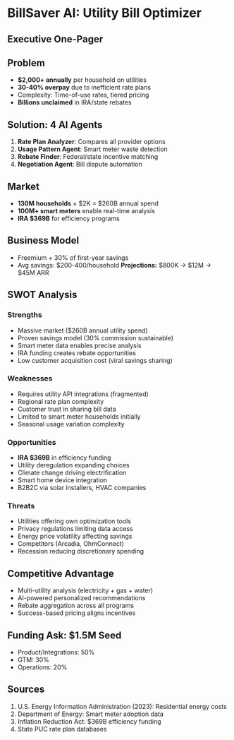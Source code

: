# BillSaver AI: Utility Bill Optimizer
## Executive One-Pager

## Problem
- **$2,000+ annually** per household on utilities
- **30-40% overpay** due to inefficient rate plans
- Complexity: Time-of-use rates, tiered pricing
- **Billions unclaimed** in IRA/state rebates

## Solution: 4 AI Agents
1. **Rate Plan Analyzer**: Compares all provider options
2. **Usage Pattern Agent**: Smart meter waste detection
3. **Rebate Finder**: Federal/state incentive matching
4. **Negotiation Agent**: Bill dispute automation

## Market
- **130M households** × $2K = $260B annual spend
- **100M+ smart meters** enable real-time analysis
- **IRA $369B** for efficiency programs

## Business Model
- Freemium + 30% of first-year savings
- Avg savings: $200-400/household
**Projections:** $800K → $12M → $45M ARR

## SWOT Analysis

### Strengths
- Massive market ($260B annual utility spend)
- Proven savings model (30% commission sustainable)
- Smart meter data enables precise analysis
- IRA funding creates rebate opportunities
- Low customer acquisition cost (viral savings sharing)

### Weaknesses
- Requires utility API integrations (fragmented)
- Regional rate plan complexity
- Customer trust in sharing bill data
- Limited to smart meter households initially
- Seasonal usage variation complexity

### Opportunities
- **IRA $369B** in efficiency funding
- Utility deregulation expanding choices
- Climate change driving electrification
- Smart home device integration
- B2B2C via solar installers, HVAC companies

### Threats
- Utilities offering own optimization tools
- Privacy regulations limiting data access
- Energy price volatility affecting savings
- Competitors (Arcadia, OhmConnect)
- Recession reducing discretionary spending

## Competitive Advantage
- Multi-utility analysis (electricity + gas + water)
- AI-powered personalized recommendations
- Rebate aggregation across all programs
- Success-based pricing aligns incentives

## Funding Ask: $1.5M Seed
- Product/Integrations: 50%
- GTM: 30%
- Operations: 20%

## Sources
1. U.S. Energy Information Administration (2023): Residential energy costs
2. Department of Energy: Smart meter adoption data
3. Inflation Reduction Act: $369B efficiency funding
4. State PUC rate plan databases
